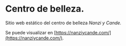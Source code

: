 # Centro de belleza.

Sitio web estático del centro de belleza _Nanzi y Cande._

Se puede visualizar en [https://nanziycande.com/](https://nanziycande.com/).
